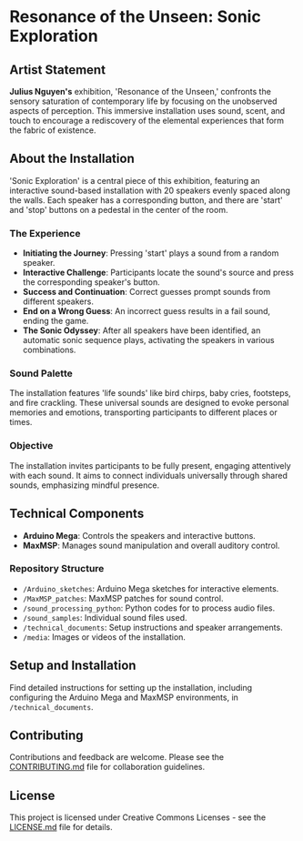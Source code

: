 # Resonance of the Unseen: Sonic Exploration

## Artist Statement
**Julius Nguyen's** exhibition, 'Resonance of the Unseen,' confronts the sensory saturation of contemporary life by focusing on the unobserved aspects of perception. This immersive installation uses sound, scent, and touch to encourage a rediscovery of the elemental experiences that form the fabric of existence.

## About the Installation
'Sonic Exploration' is a central piece of this exhibition, featuring an interactive sound-based installation with 20 speakers evenly spaced along the walls. Each speaker has a corresponding button, and there are 'start' and 'stop' buttons on a pedestal in the center of the room.

### The Experience
- **Initiating the Journey**: Pressing 'start' plays a sound from a random speaker.
- **Interactive Challenge**: Participants locate the sound's source and press the corresponding speaker's button.
- **Success and Continuation**: Correct guesses prompt sounds from different speakers.
- **End on a Wrong Guess**: An incorrect guess results in a fail sound, ending the game.
- **The Sonic Odyssey**: After all speakers have been identified, an automatic sonic sequence plays, activating the speakers in various combinations.

### Sound Palette
The installation features 'life sounds' like bird chirps, baby cries, footsteps, and fire crackling. These universal sounds are designed to evoke personal memories and emotions, transporting participants to different places or times.

### Objective
The installation invites participants to be fully present, engaging attentively with each sound. It aims to connect individuals universally through shared sounds, emphasizing mindful presence.

## Technical Components
- **Arduino Mega**: Controls the speakers and interactive buttons.
- **MaxMSP**: Manages sound manipulation and overall auditory control.

### Repository Structure
- `/Arduino_sketches`: Arduino Mega sketches for interactive elements.
- `/MaxMSP_patches`: MaxMSP patches for sound control.
- `/sound_processing_python`: Python codes for to process audio files.
- `/sound_samples`: Individual sound files used.
- `/technical_documents`: Setup instructions and speaker arrangements.
- `/media`: Images or videos of the installation.

## Setup and Installation
Find detailed instructions for setting up the installation, including configuring the Arduino Mega and MaxMSP environments, in `/technical_documents`.

## Contributing
Contributions and feedback are welcome. Please see the [CONTRIBUTING.md](CONTRIBUTING.md) file for collaboration guidelines.

## License
This project is licensed under Creative Commons Licenses - see the [LICENSE.md](LICENSE.md) file for details.
